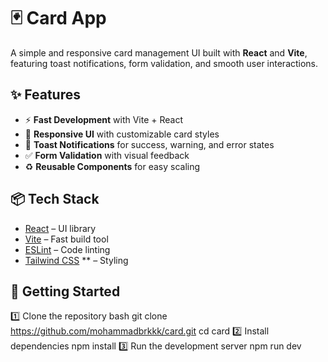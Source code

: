 # 🃏 Card App

A simple and responsive card management UI built with **React** and **Vite**, featuring toast notifications, form validation, and smooth user interactions.

## ✨ Features

- ⚡ **Fast Development** with Vite + React
- 🎨 **Responsive UI** with customizable card styles
- 🔔 **Toast Notifications** for success, warning, and error states
- ✅ **Form Validation** with visual feedback
- ♻ **Reusable Components** for easy scaling

## 📦 Tech Stack

- [React](https://react.dev/) – UI library
- [Vite](https://vitejs.dev/) – Fast build tool
- [ESLint](https://eslint.org/) – Code linting
- [Tailwind CSS](https://tailwindcss.com/) ** – Styling

## 🚀 Getting Started

1️⃣ Clone the repository
bash
git clone https://github.com/mohammadbrkkk/card.git
cd card
2️⃣ Install dependencies
npm install
3️⃣ Run the development server
npm run dev
